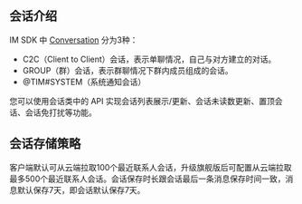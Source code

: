 ## 会话介绍

IM SDK 中 [Conversation](https://web.sdk.qcloud.com/im/doc/en/Conversation.html) 分为3种：
- C2C（Client to Client）会话，表示单聊情况，自己与对方建立的对话。
- GROUP（群）会话，表示群聊情况下群内成员组成的会话。
- @TIM#SYSTEM（系统通知会话）

您可以使用会话类中的 API 实现会话列表展示/更新、会话未读数更新、置顶会话、会话免打扰等功能。

## 会话存储策略

客户端默认可从云端拉取100个最近联系人会话，升级旗舰版后可配置从云端拉取最多500个最近联系人会话。会话保存时长跟会话最后一条消息保存时间一致，消息默认保存7天，即会话默认保存7天。